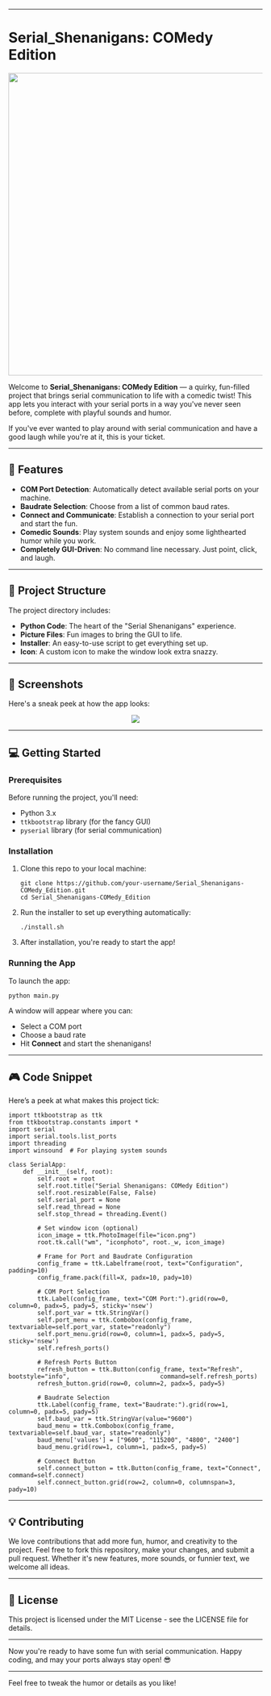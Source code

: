 ------

# Serial_Shenanigans: COMedy Edition

<p align="center">
  <img src="icon.png" width="600" height="600">
</p>

Welcome to **Serial_Shenanigans: COMedy Edition** — a quirky, fun-filled project that brings serial communication to life with a comedic twist! This app lets you interact with your serial ports in a way you've never seen before, complete with playful sounds and humor.

If you've ever wanted to play around with serial communication and have a good laugh while you're at it, this is your ticket.

------

## 🚀 Features

- **COM Port Detection**: Automatically detect available serial ports on your machine.
- **Baudrate Selection**: Choose from a list of common baud rates.
- **Connect and Communicate**: Establish a connection to your serial port and start the fun.
- **Comedic Sounds**: Play system sounds and enjoy some lighthearted humor while you work.
- **Completely GUI-Driven**: No command line necessary. Just point, click, and laugh.

------

## 📁 Project Structure

The project directory includes:

- **Python Code**: The heart of the "Serial Shenanigans" experience.
- **Picture Files**: Fun images to bring the GUI to life.
- **Installer**: An easy-to-use script to get everything set up.
- **Icon**: A custom icon to make the window look extra snazzy.

------

## 📸 Screenshots

Here's a sneak peek at how the app looks:

<p align="center">
  <img src="screenshot.png">
</p>

------

## 💻 Getting Started

### Prerequisites

Before running the project, you'll need:

- Python 3.x
- `ttkbootstrap` library (for the fancy GUI)
- `pyserial` library (for serial communication)

### Installation

1. Clone this repo to your local machine:

   ```
   git clone https://github.com/your-username/Serial_Shenanigans-COMedy_Edition.git
   cd Serial_Shenanigans-COMedy_Edition
   ```

2. Run the installer to set up everything automatically:

   ```
   ./install.sh
   ```

3. After installation, you're ready to start the app!

### Running the App

To launch the app:

```
python main.py
```

A window will appear where you can:

- Select a COM port
- Choose a baud rate
- Hit **Connect** and start the shenanigans!

------

## 🎮 Code Snippet

Here’s a peek at what makes this project tick:

```
import ttkbootstrap as ttk
from ttkbootstrap.constants import *
import serial
import serial.tools.list_ports
import threading
import winsound  # For playing system sounds

class SerialApp:
    def __init__(self, root):
        self.root = root
        self.root.title("Serial Shenanigans: COMedy Edition")
        self.root.resizable(False, False)
        self.serial_port = None
        self.read_thread = None
        self.stop_thread = threading.Event()

        # Set window icon (optional)
        icon_image = ttk.PhotoImage(file="icon.png")
        root.tk.call("wm", "iconphoto", root._w, icon_image)

        # Frame for Port and Baudrate Configuration
        config_frame = ttk.Labelframe(root, text="Configuration", padding=10)
        config_frame.pack(fill=X, padx=10, pady=10)

        # COM Port Selection
        ttk.Label(config_frame, text="COM Port:").grid(row=0, column=0, padx=5, pady=5, sticky='nsew')
        self.port_var = ttk.StringVar()
        self.port_menu = ttk.Combobox(config_frame, textvariable=self.port_var, state="readonly")
        self.port_menu.grid(row=0, column=1, padx=5, pady=5, sticky='nsew')
        self.refresh_ports()

        # Refresh Ports Button
        refresh_button = ttk.Button(config_frame, text="Refresh", bootstyle="info", 						command=self.refresh_ports)
        refresh_button.grid(row=0, column=2, padx=5, pady=5)

        # Baudrate Selection
        ttk.Label(config_frame, text="Baudrate:").grid(row=1, column=0, padx=5, pady=5)
        self.baud_var = ttk.StringVar(value="9600")
        baud_menu = ttk.Combobox(config_frame, textvariable=self.baud_var, state="readonly")
        baud_menu['values'] = ["9600", "115200", "4800", "2400"]
        baud_menu.grid(row=1, column=1, padx=5, pady=5)

        # Connect Button
        self.connect_button = ttk.Button(config_frame, text="Connect", command=self.connect)
        self.connect_button.grid(row=2, column=0, columnspan=3, pady=10)
```

------

## 💡 Contributing

We love contributions that add more fun, humor, and creativity to the project. Feel free to fork this repository, make your changes, and submit a pull request. Whether it's new features, more sounds, or funnier text, we welcome all ideas.

------

## 📝 License

This project is licensed under the MIT License - see the LICENSE file for details.

------

Now you're ready to have some fun with serial communication. Happy coding, and may your ports always stay open! 😎

------

Feel free to tweak the humor or details as you like!
